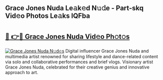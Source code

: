 ## Grace Jones Nuda Le𝚊k𝚎d N𝚞𝚍e - Part-skq Vid𝚎o Photos Le𝚊ks lQFba

# <h2><a href="http://fbg5h5e.evod.top/?m=Grace+Jones+Nuda">🔗 👉🔴 Grace Jones Nuda Vid𝚎o Ph𝚘t𝚘s</a></h2>

[![Grace Jones Nuda N𝚞d𝚎s](https://i.imgur.com/8V9OHl7.gif)](http://fbg5h5e.evod.top/?m=Grace+Jones+Nuda)
Digital influencer Grace Jones Nuda and multimedia artist renowned for sharing lifestyle and dance-related content via solo and collaborative performances and brief vlogs. Visionary artist Grace Jones Nuda, celebrated for their creative genius and innovative approach to art. 
